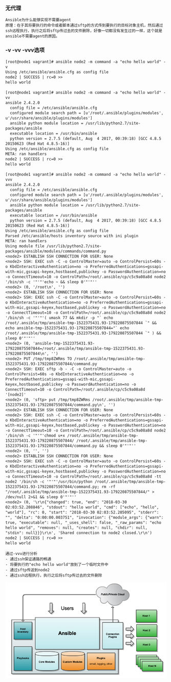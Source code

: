 ### 无代理
	Ansible为什么能够实现不需要agent  
	原理：在于其将要执行的命令或者脚本通过sftp的方式传到要执行的目标对象主机，然后通过ssh远程执行，执行之后将sftp传过去的文件删除，好像一切都没有发生过的一样，这个就是ansible不需要agent的原因。

### -v -vv -vvv选项
	[root@node1 vagrant]# ansible node2 -m command -a "echo hello world" -v
	Using /etc/ansible/ansible.cfg as config file
	node2 | SUCCESS | rc=0 >>
	hello world

	[root@node1 vagrant]# ansible node2 -m command -a "echo hello world" -vv
	ansible 2.4.2.0
	  config file = /etc/ansible/ansible.cfg
	  configured module search path = [u'/root/.ansible/plugins/modules', u'/usr/share/ansible/plugins/modules']
	  ansible python module location = /usr/lib/python2.7/site-packages/ansible
	  executable location = /usr/bin/ansible
	  python version = 2.7.5 (default, Aug  4 2017, 00:39:18) [GCC 4.8.5 20150623 (Red Hat 4.8.5-16)]
	Using /etc/ansible/ansible.cfg as config file
	META: ran handlers
	node2 | SUCCESS | rc=0 >>
	hello world

	[root@node1 vagrant]# ansible node2 -m command -a "echo hello world" -vvv
	ansible 2.4.2.0
	  config file = /etc/ansible/ansible.cfg
	  configured module search path = [u'/root/.ansible/plugins/modules', u'/usr/share/ansible/plugins/modules']
	  ansible python module location = /usr/lib/python2.7/site-packages/ansible
	  executable location = /usr/bin/ansible
	  python version = 2.7.5 (default, Aug  4 2017, 00:39:18) [GCC 4.8.5 20150623 (Red Hat 4.8.5-16)]
	Using /etc/ansible/ansible.cfg as config file
	Parsed /etc/ansible/hosts inventory source with ini plugin
	META: ran handlers
	Using module file /usr/lib/python2.7/site-packages/ansible/modules/commands/command.py
	<node2> ESTABLISH SSH CONNECTION FOR USER: None
	<node2> SSH: EXEC ssh -C -o ControlMaster=auto -o ControlPersist=60s -o KbdInteractiveAuthentication=no -o PreferredAuthentications=gssapi-with-mic,gssapi-keyex,hostbased,publickey -o PasswordAuthentication=no -o ConnectTimeout=10 -o ControlPath=/root/.ansible/cp/c5c9a08a8d node2 '/bin/sh -c '"'"'echo ~ && sleep 0'"'"''
	<node2> (0, '/root\n', '')
	<node2> ESTABLISH SSH CONNECTION FOR USER: None
	<node2> SSH: EXEC ssh -C -o ControlMaster=auto -o ControlPersist=60s -o KbdInteractiveAuthentication=no -o PreferredAuthentications=gssapi-with-mic,gssapi-keyex,hostbased,publickey -o PasswordAuthentication=no -o ConnectTimeout=10 -o ControlPath=/root/.ansible/cp/c5c9a08a8d node2 '/bin/sh -c '"'"'( umask 77 && mkdir -p "` echo /root/.ansible/tmp/ansible-tmp-1522375431.93-179220875507844 `" && echo ansible-tmp-1522375431.93-179220875507844="` echo /root/.ansible/tmp/ansible-tmp-1522375431.93-179220875507844 `" ) && sleep 0'"'"''
	<node2> (0, 'ansible-tmp-1522375431.93-179220875507844=/root/.ansible/tmp/ansible-tmp-1522375431.93-179220875507844\n', '')
	<node2> PUT /tmp/tmp8ZWRms TO /root/.ansible/tmp/ansible-tmp-1522375431.93-179220875507844/command.py
	<node2> SSH: EXEC sftp -b - -C -o ControlMaster=auto -o ControlPersist=60s -o KbdInteractiveAuthentication=no -o PreferredAuthentications=gssapi-with-mic,gssapi-keyex,hostbased,publickey -o PasswordAuthentication=no -o ConnectTimeout=10 -o ControlPath=/root/.ansible/cp/c5c9a08a8d '[node2]'
	<node2> (0, 'sftp> put /tmp/tmp8ZWRms /root/.ansible/tmp/ansible-tmp-1522375431.93-179220875507844/command.py\n', '')
	<node2> ESTABLISH SSH CONNECTION FOR USER: None
	<node2> SSH: EXEC ssh -C -o ControlMaster=auto -o ControlPersist=60s -o KbdInteractiveAuthentication=no -o PreferredAuthentications=gssapi-with-mic,gssapi-keyex,hostbased,publickey -o PasswordAuthentication=no -o ConnectTimeout=10 -o ControlPath=/root/.ansible/cp/c5c9a08a8d node2 '/bin/sh -c '"'"'chmod u+x /root/.ansible/tmp/ansible-tmp-1522375431.93-179220875507844/ /root/.ansible/tmp/ansible-tmp-1522375431.93-179220875507844/command.py && sleep 0'"'"''
	<node2> (0, '', '')
	<node2> ESTABLISH SSH CONNECTION FOR USER: None
	<node2> SSH: EXEC ssh -C -o ControlMaster=auto -o ControlPersist=60s -o KbdInteractiveAuthentication=no -o PreferredAuthentications=gssapi-with-mic,gssapi-keyex,hostbased,publickey -o PasswordAuthentication=no -o ConnectTimeout=10 -o ControlPath=/root/.ansible/cp/c5c9a08a8d -tt node2 '/bin/sh -c '"'"'/usr/bin/python /root/.ansible/tmp/ansible-tmp-1522375431.93-179220875507844/command.py; rm -rf "/root/.ansible/tmp/ansible-tmp-1522375431.93-179220875507844/" > /dev/null 2>&1 && sleep 0'"'"''
	<node2> (0, '\r\n{"changed": true, "end": "2018-03-30 02:03:52.208846", "stdout": "hello world", "cmd": ["echo", "hello", "world"], "rc": 0, "start": "2018-03-30 02:03:52.205095", "stderr": "", "delta": "0:00:00.003751", "invocation": {"module_args": {"warn": true, "executable": null, "_uses_shell": false, "_raw_params": "echo hello world", "removes": null, "creates": null, "chdir": null, "stdin": null}}}\r\n', 'Shared connection to node2 closed.\r\n')
	node2 | SUCCESS | rc=0 >>
	hello world

	通过-vvv进行分析
	- 通过ssh保证通路的畅通
	- 将要执行的"echo hello world"放到了一个临时文件中
	- 通过sftp传送到node2
	- 通过ssh远程执行，执行之后将sftp传过去的文件删除

![执行原理](https://github.com/xue2zeng/cumulative/blob/master/notes/devops/ansible/images/wKiom1aSQHHjJRZTAAEBRfKpi_E196.png)


